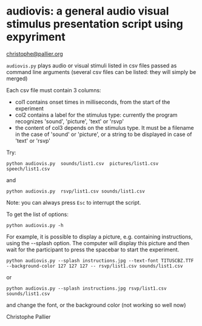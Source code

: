 # audiovis: a general audio visual stimulus presentation script using expyriment

christophe@pallier.org


`audiovis.py` plays audio or visual stimuli listed in csv files passed as command line arguments (several csv files can be listed: they will simply be merged)

Each csv file must contain 3 columns:

- col1 contains onset times in milliseconds, from the start of the experiment
- col2 contains a label for the stimulus type: currently the program recognizes 'sound', 'picture', 'text' or 'rsvp'
- the content of col3 depends on the stimulus type. It must be a filename in the case of 'sound' or 'picture', or a string to be displayed in case of 'text' or 'rsvp'

Try:

    python audiovis.py  sounds/list1.csv  pictures/list1.csv  speech/list1.csv 

and

    python audiovis.py  rsvp/list1.csv sounds/list1.csv

Note: you can always press `Esc` to interrupt the script.

To get the list of options: 

    python audiovis.py -h



For example, it is possible to display a picture, e.g. containing instructions, using the --splash option. The computer will display this picture and then wait for the participant to press the spacebar to start the experiment.

    python audiovis.py --splash instructions.jpg --text-font TITUSCBZ.TTF --background-color 127 127 127 -- rsvp/list1.csv sounds/list1.csv

or

    python audiovis.py --splash instructions.jpg rsvp/list1.csv sounds/list1.csv

and change the font, or the background color (not working so well now)

Christophe Pallier




